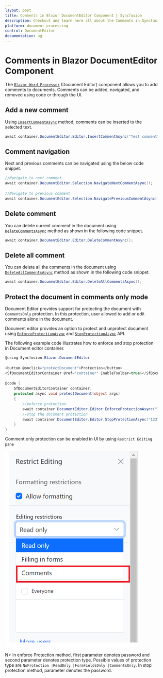 ```yaml
---
layout: post
title: Comments in Blazor DocumentEditor Component | Syncfusion
description: Checkout and learn here all about the Comments in Syncfusion Blazor DocumentEditor component and more.
platform: document-processing
control: DocumentEditor
documentation: ug
---
```


# Comments in Blazor DocumentEditor Component

The [`Blazor Word Processor`](https://www.syncfusion.com/blazor-components/blazor-word-processor) (Document Editor) component allows you to add comments to documents. Comments can be added, navigated, and removed using code or through the UI.

## Add a new comment

Using [`InsertCommentAsync`](https://help.syncfusion.com/cr/blazor/Syncfusion.Blazor.DocumentEditor.EditorModule.html#Syncfusion_Blazor_DocumentEditor_EditorModule_InsertCommentAsync_System_String_) method, comments can be inserted to the selected text.

```csharp
await container.DocumentEditor.Editor.InsertCommentAsync("Test comment");
```

## Comment navigation

Next and previous comments can be navigated using the below code snippet.

```csharp
//Navigate to next comment
await container.DocumentEditor.Selection.NavigateNextCommentAsync();

//Navigate to previous comment
await container.DocumentEditor.Selection.NavigatePreviousCommentAsync();
```

## Delete comment

You can delete current comment in the document using [`DeleteCommentsAsync`](https://help.syncfusion.com/cr/blazor/Syncfusion.Blazor.DocumentEditor.EditorModule.html#Syncfusion_Blazor_DocumentEditor_EditorModule_DeleteCommentAsync) method as shown in the following code snippet.

```csharp
await container.DocumentEditor.Editor.DeleteCommentAsync();
```

## Delete all comment

You can delete all the comments in the document using [`DeleteAllCommentsAsync`](https://help.syncfusion.com/cr/blazor/Syncfusion.Blazor.DocumentEditor.EditorModule.html#Syncfusion_Blazor_DocumentEditor_EditorModule_DeleteAllCommentsAsync) method as shown in the following code snippet.

```csharp
await container.DocumentEditor.Editor.DeleteAllCommentsAsync();
```

## Protect the document in comments only mode

Document Editor provides support for protecting the document with `CommentsOnly` protection. In this protection, user allowed to add or edit comments alone in the document.

Document editor provides an option to protect and unprotect document using [`EnforceProtectionAsync`](https://help.syncfusion.com/cr/blazor/Syncfusion.Blazor.DocumentEditor.EditorModule.html#Syncfusion_Blazor_DocumentEditor_EditorModule_EnforceProtectionAsync_System_String_Syncfusion_Blazor_DocumentEditor_ProtectionType_) and [`StopProtectionAsync`](https://help.syncfusion.com/cr/blazor/Syncfusion.Blazor.DocumentEditor.EditorModule.html#Syncfusion_Blazor_DocumentEditor_EditorModule_StopProtectionAsync_System_String_) API.

The following example code illustrates how to enforce and stop protection in Document editor container.

```csharp
@using Syncfusion.Blazor.DocumentEditor

<button @onclick="protectDocument">Protection</button>
<SfDocumentEditorContainer @ref="container" EnableToolbar=true></SfDocumentEditorContainer>

@code {
    SfDocumentEditorContainer container;
    protected async void protectDocument(object args)
    {
        //enforce protection
        await container.DocumentEditor.Editor.EnforceProtectionAsync("123", ProtectionType.CommentsOnly);
        //stop the document protection
        await container.DocumentEditor.Editor.StopProtectionAsync("123");
    }
}
```

Comment only protection can be enabled in UI by using `Restrict Editing pane`

![Enable comment only protection](images/commentsonly.png)

N> In enforce Protection method, first parameter denotes password and second parameter denotes protection type. Possible values of protection type are `NoProtection |ReadOnly |FormFieldsOnly |CommentsOnly`. In stop protection method, parameter denotes the password.